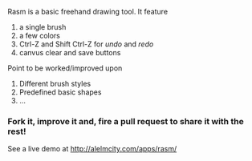Rasm is a basic freehand drawing tool. It feature <br>
1. a single brush
2. a few colors
3. Ctrl-Z and Shift Ctrl-Z for _undo_ and _redo_
4. canvus clear and save buttons

Point to be worked/improved upon
1. Different brush styles
2. Predefined basic shapes
3. ...

### Fork it, improve it and, fire a pull request to share it with the rest!
See a live demo at http://alelmcity.com/apps/rasm/
